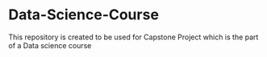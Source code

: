 # Data-Science-Course
This repository is created to be used for Capstone Project which is the part of a Data science course
